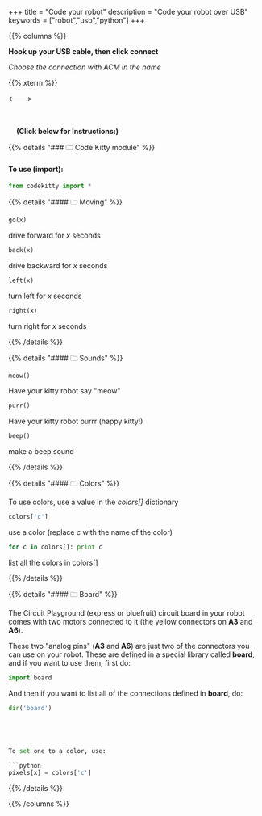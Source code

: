 +++
title = "Code your robot"
description = "Code your robot over USB"
keywords = ["robot","usb","python"]
+++

{{% columns %}}


**Hook up your USB cable, then click connect**

*Choose the connection with ACM in the name*

{{% xterm %}}

<--->
&nbsp; <br />
&nbsp; <br />
&nbsp; <br />

&nbsp; &nbsp; **(Click below for Instructions:)**

{{% details "### 🗀 Code Kitty module" %}}

#### To use (import): 
```python 
from codekitty import *
```

{{% details "#### 🗀 Moving" %}}

```python 
go(x)
```
drive forward for *x* seconds

```python 
back(x)
```
drive backward for *x* seconds

```python
left(x)
```
turn left for *x* seconds

```python
right(x)
```
turn right for *x* seconds

{{% /details %}}

{{% details "#### 🗀 Sounds" %}}
```python 
meow()
```
Have your kitty robot say "meow"

```python 
purr()
```
Have your kitty robot purrr (happy kitty!)

```python 
beep()
```
make a beep sound

{{% /details %}}

{{% details "#### 🗀 Colors" %}}

To use colors, use a value in the *colors[]* dictionary

```python
colors['c']
```
use a color (replace *c* with the name of the color)

```python
for c in colors[]: print c
```
list all the colors in colors[]

{{% /details %}}

{{% details "#### 🗀 Board" %}}

The Circuit Playground (express or bluefruit) circuit board in your robot comes with two motors connected to it (the yellow connectors on **A3** and **A6**). 

These two "analog pins" (**A3** and **A6**) are just two of the connectors you can use on your robot. These are defined in a special library called **board**, and if you want to use them, first do:

```python
import board
```

And then if you want to list all of the connections defined in **board**, do:

```python
dir('board')





To set one to a color, use:

```python
pixels[x] = colors['c']
```

{{% /details %}}

{{% /columns %}}
